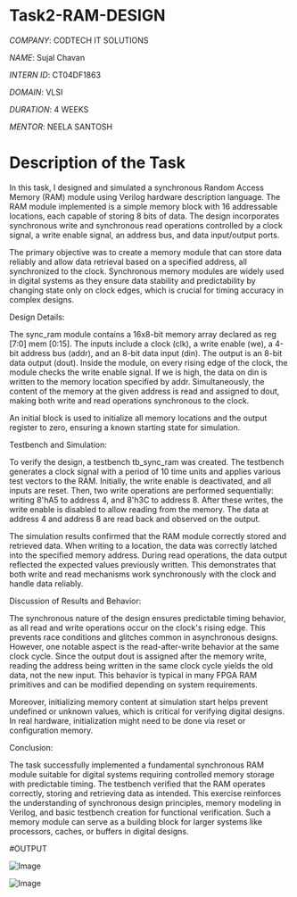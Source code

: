 # Task2-RAM-DESIGN

*COMPANY*: CODTECH IT SOLUTIONS 

*NAME*: Sujal Chavan

*INTERN ID*: CT04DF1863

*DOMAIN*: VLSI

*DURATION*: 4 WEEKS

*MENTOR*: NEELA SANTOSH


# Description of the Task

In this task, I designed and simulated a synchronous Random Access Memory (RAM) module using Verilog hardware description language. The RAM module implemented is a simple memory block with 16 addressable locations, each capable of storing 8 bits of data. The design incorporates synchronous write and synchronous read operations controlled by a clock signal, a write enable signal, an address bus, and data input/output ports.

The primary objective was to create a memory module that can store data reliably and allow data retrieval based on a specified address, all synchronized to the clock. Synchronous memory modules are widely used in digital systems as they ensure data stability and predictability by changing state only on clock edges, which is crucial for timing accuracy in complex designs.

Design Details:

The sync_ram module contains a 16x8-bit memory array declared as reg [7:0] mem [0:15]. The inputs include a clock (clk), a write enable (we), a 4-bit address bus (addr), and an 8-bit data input (din). The output is an 8-bit data output (dout). Inside the module, on every rising edge of the clock, the module checks the write enable signal. If we is high, the data on din is written to the memory location specified by addr. Simultaneously, the content of the memory at the given address is read and assigned to dout, making both write and read operations synchronous to the clock.

An initial block is used to initialize all memory locations and the output register to zero, ensuring a known starting state for simulation.

Testbench and Simulation:

To verify the design, a testbench tb_sync_ram was created. The testbench generates a clock signal with a period of 10 time units and applies various test vectors to the RAM. Initially, the write enable is deactivated, and all inputs are reset. Then, two write operations are performed sequentially: writing 8'hA5 to address 4, and 8'h3C to address 8. After these writes, the write enable is disabled to allow reading from the memory. The data at address 4 and address 8 are read back and observed on the output.

The simulation results confirmed that the RAM module correctly stored and retrieved data. When writing to a location, the data was correctly latched into the specified memory address. During read operations, the data output reflected the expected values previously written. This demonstrates that both write and read mechanisms work synchronously with the clock and handle data reliably.

Discussion of Results and Behavior:

The synchronous nature of the design ensures predictable timing behavior, as all read and write operations occur on the clock's rising edge. This prevents race conditions and glitches common in asynchronous designs. However, one notable aspect is the read-after-write behavior at the same clock cycle. Since the output dout is assigned after the memory write, reading the address being written in the same clock cycle yields the old data, not the new input. This behavior is typical in many FPGA RAM primitives and can be modified depending on system requirements.

Moreover, initializing memory content at simulation start helps prevent undefined or unknown values, which is critical for verifying digital designs. In real hardware, initialization might need to be done via reset or configuration memory.

Conclusion:

The task successfully implemented a fundamental synchronous RAM module suitable for digital systems requiring controlled memory storage with predictable timing. The testbench verified that the RAM operates correctly, storing and retrieving data as intended. This exercise reinforces the understanding of synchronous design principles, memory modeling in Verilog, and basic testbench creation for functional verification. Such a memory module can serve as a building block for larger systems like processors, caches, or buffers in digital designs.



#OUTPUT

![Image](https://github.com/user-attachments/assets/b0e1f55a-f107-4a70-9320-9ca03412806b)

![Image](https://github.com/user-attachments/assets/4c7adfd0-b947-4741-8ebc-29231107abe3)
